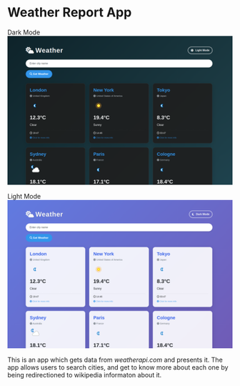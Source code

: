 # Weather Report App

Dark Mode
![Dark Mode](screenshots/dark-mode.png)

Light Mode
![Light Mode](screenshots/light-mode.png)

This is an app which gets data from *weatherapi.com* and presents it. The app allows users to search cities, and get to know more about each one by being redirectioned to wikipedia informaton about it.
